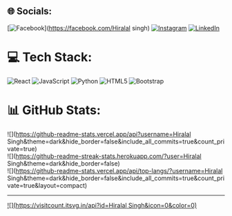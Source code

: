 
## 🌐 Socials:
[![Facebook](https://img.shields.io/badge/Facebook-%231877F2.svg?logo=Facebook&logoColor=white)](https://facebook.com/Hiralal singh) [![Instagram](https://img.shields.io/badge/Instagram-%23E4405F.svg?logo=Instagram&logoColor=white)](https://instagram.com/charonIII) [![LinkedIn](https://img.shields.io/badge/LinkedIn-%230077B5.svg?logo=linkedin&logoColor=white)](https://linkedin.com/in/charonIII) 

# 💻 Tech Stack:
![React](https://img.shields.io/badge/react-%2320232a.svg?style=for-the-badge&logo=react&logoColor=%2361DAFB) ![JavaScript](https://img.shields.io/badge/javascript-%23323330.svg?style=for-the-badge&logo=javascript&logoColor=%23F7DF1E) ![Python](https://img.shields.io/badge/python-3670A0?style=for-the-badge&logo=python&logoColor=ffdd54) ![HTML5](https://img.shields.io/badge/html5-%23E34F26.svg?style=for-the-badge&logo=html5&logoColor=white) ![Bootstrap](https://img.shields.io/badge/bootstrap-%238511FA.svg?style=for-the-badge&logo=bootstrap&logoColor=white)
# 📊 GitHub Stats:
![](https://github-readme-stats.vercel.app/api?username=Hiralal Singh&theme=dark&hide_border=false&include_all_commits=true&count_private=true)<br/>
![](https://github-readme-streak-stats.herokuapp.com/?user=Hiralal Singh&theme=dark&hide_border=false)<br/>
![](https://github-readme-stats.vercel.app/api/top-langs/?username=Hiralal Singh&theme=dark&hide_border=false&include_all_commits=true&count_private=true&layout=compact)

---
[![](https://visitcount.itsvg.in/api?id=Hiralal Singh&icon=0&color=0)](https://visitcount.itsvg.in)

<!-- Proudly created with GPRM ( https://gprm.itsvg.in ) -->
